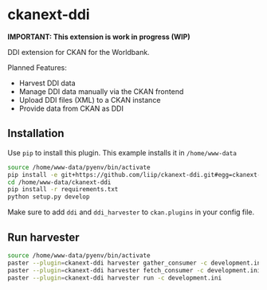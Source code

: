 ckanext-ddi
===========

**IMPORTANT: This extension is work in progress (WIP)**

DDI extension for CKAN for the Worldbank.

Planned Features:

* Harvest DDI data
* Manage DDI data manually via the CKAN frontend
* Upload DDI files (XML) to a CKAN instance
* Provide data from CKAN as DDI

## Installation

Use `pip` to install this plugin. This example installs it in `/home/www-data`

```bash
source /home/www-data/pyenv/bin/activate
pip install -e git+https://github.com/liip/ckanext-ddi.git#egg=ckanext-ddi --src /home/www-data
cd /home/www-data/ckanext-ddi
pip install -r requirements.txt
python setup.py develop
```

Make sure to add `ddi` and `ddi_harvester` to `ckan.plugins` in your config file.

## Run harvester

```bash
source /home/www-data/pyenv/bin/activate
paster --plugin=ckanext-ddi harvester gather_consumer -c development.ini &
paster --plugin=ckanext-ddi harvester fetch_consumer -c development.ini &
paster --plugin=ckanext-ddi harvester run -c development.ini
```
